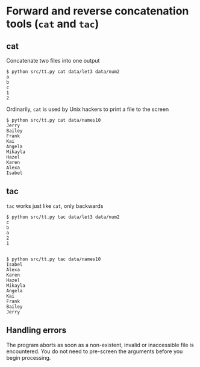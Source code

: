 # Forward and reverse concatenation tools (`cat` and `tac`)


## cat
Concatenate two files into one output

    $ python src/tt.py cat data/let3 data/num2 
    a
    b
    c
    1
    2


Ordinarily, `cat` is used by Unix hackers to print a file to the screen

    $ python src/tt.py cat data/names10 
    Jerry
    Bailey
    Frank
    Kai
    Angela
    Mikayla
    Hazel
    Karen
    Alexa
    Isabel



## tac
`tac` works just like `cat`, only backwards

    $ python src/tt.py tac data/let3 data/num2 
    c
    b
    a
    2
    1


    $ python src/tt.py tac data/names10 
    Isabel
    Alexa
    Karen
    Hazel
    Mikayla
    Angela
    Kai
    Frank
    Bailey
    Jerry


## Handling errors

The program aborts as soon as a non-existent, invalid or inaccessible file is encountered.  You do not need to pre-screen the arguments before you begin processing.